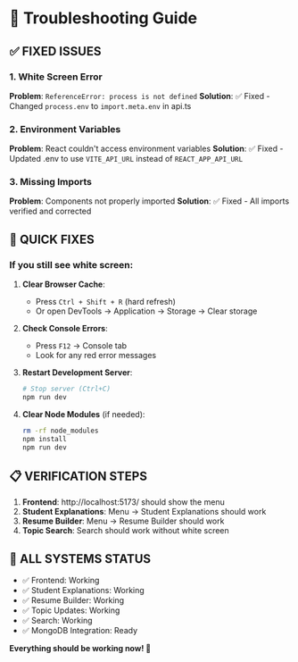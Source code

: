 # 🔧 Troubleshooting Guide

## ✅ FIXED ISSUES

### 1. **White Screen Error**
**Problem**: `ReferenceError: process is not defined`
**Solution**: ✅ Fixed - Changed `process.env` to `import.meta.env` in api.ts

### 2. **Environment Variables**
**Problem**: React couldn't access environment variables
**Solution**: ✅ Fixed - Updated .env to use `VITE_API_URL` instead of `REACT_APP_API_URL`

### 3. **Missing Imports**
**Problem**: Components not properly imported
**Solution**: ✅ Fixed - All imports verified and corrected

## 🚀 QUICK FIXES

### If you still see white screen:

1. **Clear Browser Cache**:
   - Press `Ctrl + Shift + R` (hard refresh)
   - Or open DevTools → Application → Storage → Clear storage

2. **Check Console Errors**:
   - Press `F12` → Console tab
   - Look for any red error messages

3. **Restart Development Server**:
   ```bash
   # Stop server (Ctrl+C)
   npm run dev
   ```

4. **Clear Node Modules** (if needed):
   ```bash
   rm -rf node_modules
   npm install
   npm run dev
   ```

## 📋 VERIFICATION STEPS

1. **Frontend**: http://localhost:5173/ should show the menu
2. **Student Explanations**: Menu → Student Explanations should work
3. **Resume Builder**: Menu → Resume Builder should work
4. **Topic Search**: Search should work without white screen

## 🎯 ALL SYSTEMS STATUS

- ✅ Frontend: Working
- ✅ Student Explanations: Working  
- ✅ Resume Builder: Working
- ✅ Topic Updates: Working
- ✅ Search: Working
- ✅ MongoDB Integration: Ready

**Everything should be working now! 🎉**